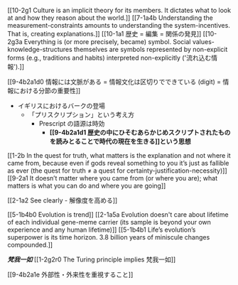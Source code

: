 [[10-2g1 Culture is an implicit theory for its members. It dictates what to look at and how they reason about the world.]]
	[[7-1a4b Understanding the measurement-constraints amounts to understanding the system-incentives. That is, creating explanations.]]
		[[10-1a1 歴史 = 編集 = 関係の発見]]
[[10-2g3a Everything is (or more precisely, became) symbol. Social values-knowledge-structures themselves are symbols represented by non-explicit forms (e.g., traditions and habits) interpreted non-explicitly ('流れ込む情報').]]

[[9-4b2a1d0 情報には文脈がある = 情報文化は区切りでできている (digit) = 情報における分節の重要性]]
- イギリスにおけるバークの登場
	- 「プリスクリプション」という考え方
		- Prescript の語源は時効
			- **[[9-4b2a1d1 歴史の中にひそむあらかじめスクリプトされたものを読みとることで時代の現在を生きる]]という思想**

[[1-2b In the quest for truth, what matters is the explanation and not where it came from, because even if gods reveal something to you it’s just as fallible as ever (the quest for truth ≠ a quest for certainty-justification-necessity)]]
[[9-2a1 It doesn’t matter where you came from (or where you are); what matters is what you can do and where you are going]]

[[2-1a2 See clearly - 解像度を高める]]

[[5-1b4b0 Evolution is trend]]
	[[2-1a5a Evolution doesn't care about lifetime of each individual gene-meme carrier (its sample is beyond your own experience and any human lifetime)]]
		[[5-1b4b1 Life’s evolution’s superpower is its time horizon. 3.8 billion years of miniscule changes compounded.]]

***梵我一如*** 
	[[1-2g2r0 The Turing principle implies 梵我一如]]

[[9-4b2a1e 外部性・外来性を重視すること]]